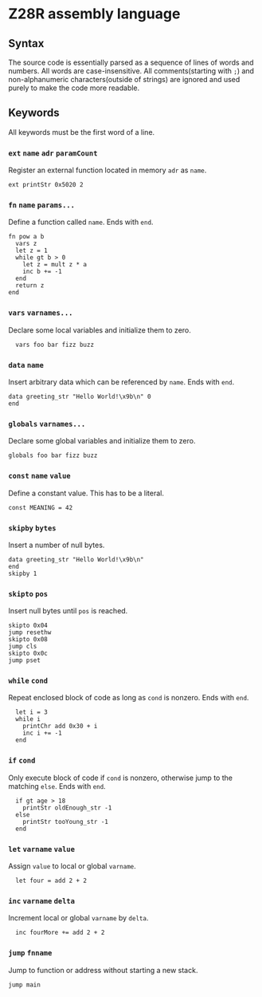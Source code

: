 Z28R assembly language
======================

Syntax
------
The source code is essentially parsed as a sequence of lines of words and numbers. All words are case-insensitive. All comments(starting with `;`) and non-alphanumeric characters(outside of strings) are ignored and used purely to make the code more readable.

Keywords
--------
All keywords must be the first word of a line.

### `ext` `name` `adr` `paramCount`
Register an external function located in memory `adr` as `name`.
```
ext printStr 0x5020 2
```

### `fn` `name` `params...`
Define a function called `name`. Ends with `end`.
```
fn pow a b
  vars z
  let z = 1
  while gt b > 0
    let z = mult z * a
    inc b += -1
  end
  return z
end
```

### `vars` `varnames...`
Declare some local variables and initialize them to zero.
```
  vars foo bar fizz buzz
```

### `data` `name`
Insert arbitrary data which can be referenced by `name`. Ends with `end`.
```
data greeting_str "Hello World!\x9b\n" 0
end
```

### `globals` `varnames...`
Declare some global variables and initialize them to zero.
```
globals foo bar fizz buzz
```

### `const` `name` `value`
Define a constant value. This has to be a literal.
```
const MEANING = 42
```

### `skipby` `bytes`
Insert a number of null bytes.
```
data greeting_str "Hello World!\x9b\n"
end
skipby 1
```

### `skipto` `pos`
Insert null bytes until `pos` is reached.
```
skipto 0x04
jump resethw
skipto 0x08
jump cls
skipto 0x0c
jump pset
```

### `while` `cond`
Repeat enclosed block of code as long as `cond` is nonzero. Ends with `end`.
```
  let i = 3
  while i
    printChr add 0x30 + i
    inc i += -1
  end
```

### `if` `cond`
Only execute block of code if `cond` is nonzero, otherwise jump to the matching `else`. Ends with `end`.
```
  if gt age > 18
    printStr oldEnough_str -1
  else
    printStr tooYoung_str -1
  end
```

### `let` `varname` `value`
Assign `value` to local or global `varname`.
```
  let four = add 2 + 2
```

### `inc` `varname` `delta`
Increment local or global `varname` by `delta`.
```
  inc fourMore += add 2 + 2
```

### `jump` `fnname`
Jump to function or address without starting a new stack.
```
jump main
```
